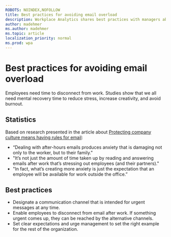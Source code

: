 ```yaml
---
ROBOTS: NOINDEX,NOFOLLOW
title: Best practices for avoiding email overload
description: Workplace Analytics shares best practices with managers about how to avoid email overload
author: madehmer
ms.author: madehmer
ms.topic: article
localization_priority: normal 
ms.prod: wpa
---
```


# Best practices for avoiding email overload

Employees need time to disconnect from work. Studies show that we all need mental recovery time to reduce stress, increase creativity, and avoid burnout.

## Statistics

Based on research presented in the article about [Protecting company culture means having rules for email](https://insights.office.com/productivity/protecting-company-culture-from-after-hours-work/):

* “Dealing with after-hours emails produces anxiety that is damaging not only to the worker, but to their family."
* "It’s not just the amount of time taken up by reading and answering emails after work that’s stressing out employees (and their partners)."
* "In fact, what’s creating more anxiety is just the expectation that an employee will be available for work outside the office.”

## Best practices

* Designate a communication channel that is intended for urgent messages at any time.  
* Enable employees to disconnect from email after work. If something urgent comes up, they can be reached by the alternative channels.
* Set clear expectations and urge management to set the right example for the rest of the organization.
